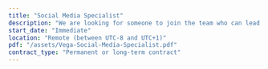 ```yaml
---
title: "Social Media Specialist"
description: "We are looking for someone to join the team who can lead all our social media activity, working with the team to build out our profiles and engagement."
start_date: "Immediate"
location: "Remote (between UTC-8 and UTC+1)"
pdf: "/assets/Vega-Social-Media-Specialist.pdf"
contract_type: "Permanent or long-term contract"
---
```

